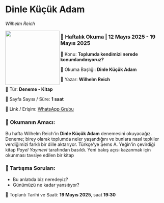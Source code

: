 # Dinle Küçük Adam
_Wilhelm Reich_

<img align="left" width="170" src="https://books.ms/covers/2537000/020cd11bed19b17a582741e8bdbd9af6-g.jpg">

### 📖 Haftalık Okuma | 12 Mayıs 2025 - 19 Mayıs 2025

🔹 Konu: **Toplumda kendimizi nerede konumlandırıyoruz?**

🔹 Okuma Başlığı: **Dinle Küçük Adam**

🔹 Yazar: **Wilhelm Reich**

🔹 Tür: **Deneme - Kitap**

🔹 Sayfa Sayısı / Süre: **1 saat**

🔹 Link / Erişim: [WhatsApp Grubu](https://chat.whatsapp.com/FujPEIaJi0fDMYLS7WfOZn)

### 📌 Okumanın Amacı:

Bu hafta Wilhelm Reich'in **Dinle Küçük Adam** denemesini okuyacağız. Deneme; birey olarak toplumda neler yaşandığını ve bunlara nasıl tepkiler verdiğimizi farklı bir dille aktarıyor. Türkçe'ye Şems A. Yeğin'in çevirdiği kitap _Payel Yayınevi_ tarafından basıldı. Yeni bakış açısı kazanmak için okunması tavsiye edilen bir kitap

### 🧭 Tartışma Soruları:

- Bu anlatıda biz neredeyiz?
- Günümüzü ne kadar yansıtıyor?

📅 Toplantı Tarihi ve Saati: **19 Mayıs 2025**, saat **19:30** 
